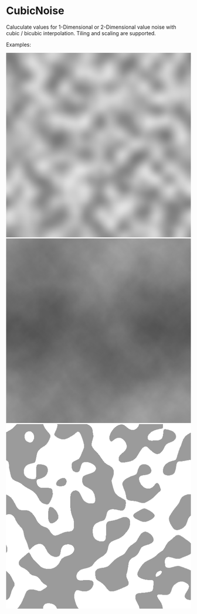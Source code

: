 # CubicNoise

Caluculate values for 1-Dimensional or 2-Dimensional value noise with cubic / bicubic interpolation. Tiling and scaling are supported.

Examples:

![example](examples/example_seed0_octave32.png)
![example](examples/example_fractal.png)
![example](examples/example_threshold.png)
